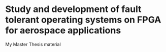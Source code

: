 # Study and development of fault tolerant operating systems on FPGA for aerospace applications

My Master Thesis material
